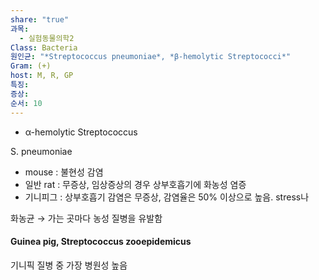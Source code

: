 ```yaml
---
share: "true"
과목:
  - 실험동물의학2
Class: Bacteria
원인균: "*Streptococcus pneumoniae*, *β-hemolytic Streptococci*"
Gram: (+)
host: M, R, GP
특징: 
증상: 
순서: 10
---
```


- α-hemolytic Streptococcus


S. pneumoniae
- mouse : 불현성 감염
- 일반 rat : 무증상, 임상증상의 경우 상부호흡기에 화농성 염증
- 기니피그 : 상부호흡기 감염은 무증상, 감염율은 50% 이상으로 높음.
  stress나 

화농균 → 가는 곳마다 농성 질병을 유발함

#### Guinea pig, Streptococcus zooepidemicus 
기니픽 질병 중 가장 병원성 높음